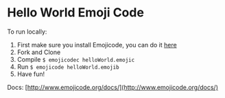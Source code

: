 # Hello World Emoji Code
To run locally:
1.  First make sure you install Emojicode, you can do it [here](http://www.emojicode.org/docs/guides/install.html)
1.  Fork and Clone
1.  Compile `$ emojicodec helloWorld.emojic`
1.  Run `$ emojicode helloWorld.emojib`
1.  Have fun!

Docs: [http://www.emojicode.org/docs/](http://www.emojicode.org/docs/)
